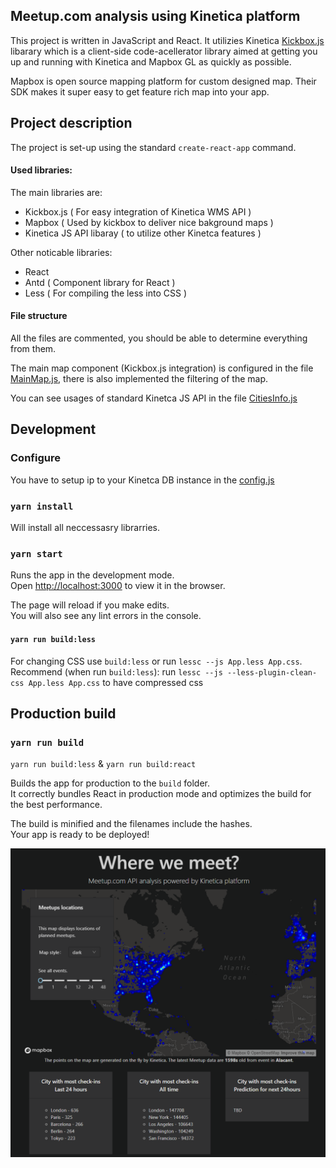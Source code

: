 ## Meetup.com analysis using Kinetica platform

This project is written in JavaScript and React. It utilizies Kinetica [Kickbox.js](https://github.com/kineticadb/kinetica-kickbox-mapbox-gl) libarary
which is a client-side code-acellerator library aimed at getting you up and running with Kinetica and Mapbox GL as quickly as possible.

Mapbox is open source mapping platform for custom designed map. Their SDK makes
it super easy to get feature rich map into your app.

## Project description

The project is set-up using the standard `create-react-app` command.

#### Used libraries:
The main libraries are:
- Kickbox.js ( For easy integration of Kinetica WMS API )
- Mapbox ( Used by kickbox to deliver nice bakground maps )
- Kinetica JS API libaray ( to utilize other Kinetca features )

Other noticable libraries:
- React
- Antd ( Component library for React )
- Less ( For compiling the less into CSS )


#### File structure

All the files are commented, you should be able to determine everything from them.

The main map component (Kickbox.js integration) is configured in the file [MainMap.js](/src/components/MainMap.js),
there is also implemented the filtering of the map.

You can see usages of standard Kinetca JS API in the file [CitiesInfo.js](/src/components/CitiesInfo.js)

## Development

### Configure
You have to setup ip to your Kinetca DB instance in the [config.js](src/config.js)


### `yarn install`
Will install all neccessasry librarries.

### `yarn start`

Runs the app in the development mode.<br>
Open [http://localhost:3000](http://localhost:3000) to view it in the browser.

The page will reload if you make edits.<br>
You will also see any lint errors in the console.

#### `yarn run build:less`

For changing CSS use `build:less` or run `lessc --js App.less App.css`.
Recommend (when run `build:less`): run `lessc --js --less-plugin-clean-css App.less App.css` to have compressed css


## Production build

### `yarn run build`

`yarn run build:less` & `yarn run build:react`

Builds the app for production to the `build` folder.<br>
It correctly bundles React in production mode and optimizes the build for the best performance.

The build is minified and the filenames include the hashes.<br>
Your app is ready to be deployed!


![Example image of the app](images/example.png)